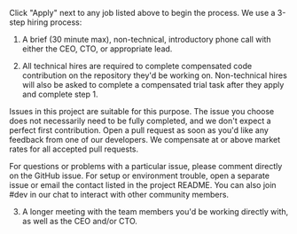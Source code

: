  Click "Apply" next to any job listed above to begin the process. We use a 3-step hiring process:

1) A brief (30 minute max), non-technical, introductory phone call with either the CEO, CTO, or appropriate lead.

2) All technical hires are required to complete compensated code contribution on the repository they'd be working on. 
Non-technical hires will also be asked to complete a compensated trial task after they apply and complete step 1.

Issues in this project are suitable for this purpose.
The issue you choose does not necessarily need to be fully completed, and we don't expect a perfect first contribution.
Open a pull request as soon as you'd like any feedback from one of our developers. 
We compensate at or above market rates for all accepted pull requests.

For questions or problems with a particular issue, 
please comment directly on the GitHub issue. 
For setup or environment trouble, open a separate issue or email the contact listed in the project README. 
You can also join #dev in our chat to interact with other community members.

3) A longer meeting with the team members you'd be working directly with, as well as the CEO and/or CTO.
